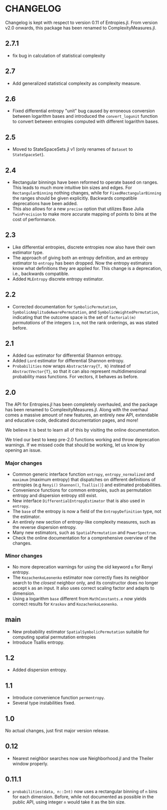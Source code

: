 # CHANGELOG

Changelog is kept with respect to version 0.11 of Entropies.jl. From version v2.0 onwards, this package has been renamed to ComplexityMeasures.jl.

## 2.7.1
- fix bug in calculation of statistical complexity

## 2.7
- Add generalized statistical complexity as complexity measure.

## 2.6

- Fixed differential entropy "unit" bug caused by erroneous conversion between logarithm
    bases and introduced the `convert_logunit` function to convert between entropies
    computed with different logarithm bases.

## 2.5

- Moved to StateSpaceSets.jl v1 (only renames of `Dataset` to `StateSpaceSet`).

## 2.4

- Rectangular binnings have been reformed to operate based on ranges. This leads to much more intuitive bin sizes and edges. For `RectangularBinning` nothing changes, while for `FixedRectangularBinning` the ranges should be given explicitly. Backwards compatible deprecations have been added.
- This also allows for a new `precise` option that utilizes Base Julia `TwinPrecision` to make more accurate mapping of points to bins at the cost of performance.

## 2.3

- Like differential entropies, discrete entropies now also have their own estimator type.
- The approach of giving both an entropy definition, and an entropy estimator to `entropy` has been dropped. Now the entropy estimators know what definitions they are applied for. This change is a deprecation, i.e., backwards compatible.
- Added `MLEntropy` discrete entropy estimator.

## 2.2

- Corrected documentation for `SymbolicPermutation`, `SymbolicAmplitudeAwarePermutation`,
    and `SymbolicWeightedPermutation`, indicating that the outcome space is the set of
    `factorial(m)` *permutations* of the integers `1:m`, not the rank orderings,
    as was stated before.

## 2.1

- Added `Gao` estimator for differential Shannon entropy.
- Added `Lord` estimator for differential Shannon entropy.
- `Probabilities` now wraps `AbstractArray{T, N}` instead of `AbstractVector{T}`, so that it can also represent multidimensional probability mass functions. For vectors, it behaves as before.

## 2.0

The API for Entropies.jl has been completely overhauled, and the package has been renamed to ComplexityMeasures.jl.
Along with the overhaul comes a massive amount of new features, an entirely new API, extendable and educative code, dedicated documentation pages, and more!

We believe it is best to learn all of this by visiting the online documentation.

We tried our best to keep pre-2.0 functions working and throw deprecation warnings.
If we missed code that should be working, let us know by opening an issue.

### Major changes

- Common generic interface function `entropy`, `entropy_normalized` and `maximum` (maximum entropy) that dispatches on different definitions of entropies (e.g `Renyi()` `Shannon()`, `Tsallis()`) and estimated probabilities.
- Convenience functions for common entropies, such as permutation entropy and dispersion entropy still exist.
- New interface `DifferentialEntropyEstimator` that is also used in `entropy`.
- The `base` of the entropy is now a field of the `EntropyDefinition` type, not the estimator.
- An entirely new section of entropy-like complexity measures, such as the reverse dispersion entropy.
- Many new estimators, such as `SpatialPermutation` and `PowerSpectrum`.
- Check the online documentation for a comprehensive overview of the changes.

### Minor changes
- No more deprecation warnings for using the old keyword `α` for Renyi entropy.
- The `KozachenkoLeonenko` estimator now correctly fixes its neighbor search to the
    *closest* neighbor only, and its constructor does no longer accept `k` as an input. It also uses correct scaling factor and adapts to dimension.
- Using a logarithm `base` different from `MathConstants.e` now yields correct results
    for `Kraskov` and `KozachenkoLeonenko`.

## main
* New probability estimator `SpatialSymbolicPermutation` suitable for computing spatial permutation entropies
* Introduce Tsallis entropy.

## 1.2
* Added dispersion entropy.

## 1.1
* Introduce convenience function `permentropy`.
* Several type instabilities fixed.

## 1.0
No actual changes, just first major version release.

## 0.12
* Nearest neighbor searches now use Neighborhood.jl and the Theiler window properly.

## 0.11.1
* `probabilities(data, n::Int)` now uses a rectangular binning of `n` bins for each dimension. Before, while not documented as possible in the public API, using integer `n` would take it as the bin size.
